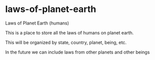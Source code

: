 # laws-of-planet-earth
Laws of Planet Earth (humans)

This is a place to store all the laws of humans on planet earth.

This will be organized by state, country, planet, being, etc.

In the future we can include laws from other planets and other beings
